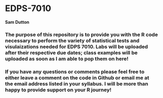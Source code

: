 # EDPS-7010
#### Sam Dutton

### The purpose of this repository is to provide you with the R code necessary to perform the variety of statistical tests and visulaizations needed for EDPS 7010. Labs will be uploaded after their respective due dates; class examples will be uploaded as soon as I am able to pop them on here!

### If you have any questions or comments please feel free to either leave a comment on the code in Github or email me at the email address listed in your syllabus. I will be more than happy to provide support on your R journey!